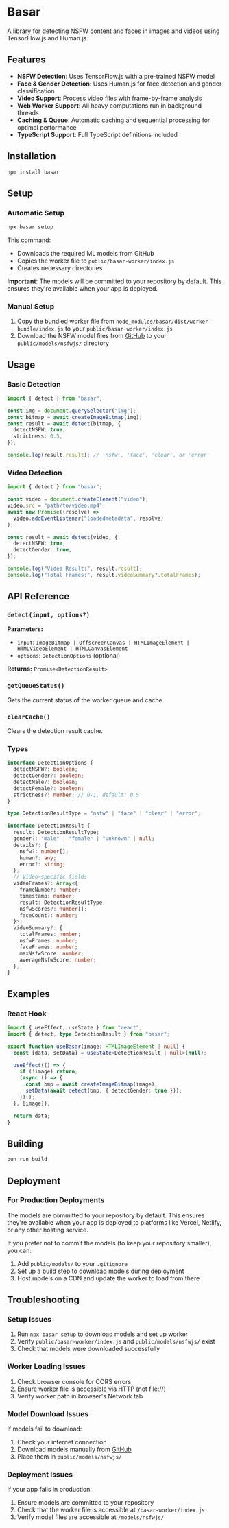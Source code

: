 # Basar

A library for detecting NSFW content and faces in images and videos using TensorFlow.js and Human.js.

## Features

- **NSFW Detection**: Uses TensorFlow.js with a pre-trained NSFW model
- **Face & Gender Detection**: Uses Human.js for face detection and gender classification
- **Video Support**: Process video files with frame-by-frame analysis
- **Web Worker Support**: All heavy computations run in background threads
- **Caching & Queue**: Automatic caching and sequential processing for optimal performance
- **TypeScript Support**: Full TypeScript definitions included

## Installation

```bash
npm install basar
```

## Setup

### Automatic Setup

```bash
npx basar setup
```

This command:

- Downloads the required ML models from GitHub
- Copies the worker file to `public/basar-worker/index.js`
- Creates necessary directories

**Important**: The models will be committed to your repository by default. This ensures they're available when your app is deployed.

### Manual Setup

1. Copy the bundled worker file from `node_modules/basar/dist/worker-bundle/index.js` to your `public/basar-worker/index.js`
2. Download the NSFW model files from [GitHub](https://github.com/ahmedrowaihi/basar/tree/main/models/nsfwjs) to your `public/models/nsfwjs/` directory

## Usage

### Basic Detection

```typescript
import { detect } from "basar";

const img = document.querySelector("img");
const bitmap = await createImageBitmap(img);
const result = await detect(bitmap, {
  detectNSFW: true,
  strictness: 0.5,
});

console.log(result.result); // 'nsfw', 'face', 'clear', or 'error'
```

### Video Detection

```typescript
import { detect } from "basar";

const video = document.createElement("video");
video.src = "path/to/video.mp4";
await new Promise((resolve) =>
  video.addEventListener("loadedmetadata", resolve)
);

const result = await detect(video, {
  detectNSFW: true,
  detectGender: true,
});

console.log("Video Result:", result.result);
console.log("Total Frames:", result.videoSummary?.totalFrames);
```

## API Reference

### `detect(input, options?)`

**Parameters:**

- `input`: `ImageBitmap | OffscreenCanvas | HTMLImageElement | HTMLVideoElement | HTMLCanvasElement`
- `options`: `DetectionOptions` (optional)

**Returns:** `Promise<DetectionResult>`

### `getQueueStatus()`

Gets the current status of the worker queue and cache.

### `clearCache()`

Clears the detection result cache.

### Types

```typescript
interface DetectionOptions {
  detectNSFW?: boolean;
  detectGender?: boolean;
  detectMale?: boolean;
  detectFemale?: boolean;
  strictness?: number; // 0-1, default: 0.5
}

type DetectionResultType = "nsfw" | "face" | "clear" | "error";

interface DetectionResult {
  result: DetectionResultType;
  gender?: "male" | "female" | "unknown" | null;
  details?: {
    nsfw?: number[];
    human?: any;
    error?: string;
  };
  // Video-specific fields
  videoFrames?: Array<{
    frameNumber: number;
    timestamp: number;
    result: DetectionResultType;
    nsfwScores?: number[];
    faceCount?: number;
  }>;
  videoSummary?: {
    totalFrames: number;
    nsfwFrames: number;
    faceFrames: number;
    maxNsfwScore: number;
    averageNsfwScore: number;
  };
}
```

## Examples

### React Hook

```typescript
import { useEffect, useState } from "react";
import { detect, type DetectionResult } from "basar";

export function useBasar(image: HTMLImageElement | null) {
  const [data, setData] = useState<DetectionResult | null>(null);

  useEffect(() => {
    if (!image) return;
    (async () => {
      const bmp = await createImageBitmap(image);
      setData(await detect(bmp, { detectGender: true }));
    })();
  }, [image]);

  return data;
}
```

## Building

```bash
bun run build
```

## Deployment

### For Production Deployments

The models are committed to your repository by default. This ensures they're available when your app is deployed to platforms like Vercel, Netlify, or any other hosting service.

If you prefer not to commit the models (to keep your repository smaller), you can:

1. Add `public/models/` to your `.gitignore`
2. Set up a build step to download models during deployment
3. Host models on a CDN and update the worker to load from there

## Troubleshooting

### Setup Issues

1. Run `npx basar setup` to download models and set up worker
2. Verify `public/basar-worker/index.js` and `public/models/nsfwjs/` exist
3. Check that models were downloaded successfully

### Worker Loading Issues

1. Check browser console for CORS errors
2. Ensure worker file is accessible via HTTP (not file://)
3. Verify worker path in browser's Network tab

### Model Download Issues

If models fail to download:

1. Check your internet connection
2. Download models manually from [GitHub](https://github.com/ahmedrowaihi/basar/tree/main/models/nsfwjs)
3. Place them in `public/models/nsfwjs/`

### Deployment Issues

If your app fails in production:

1. Ensure models are committed to your repository
2. Check that the worker file is accessible at `/basar-worker/index.js`
3. Verify model files are accessible at `/models/nsfwjs/`
